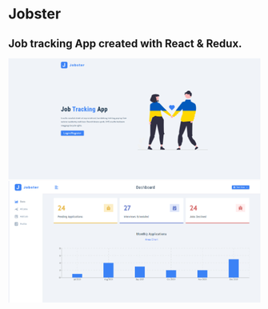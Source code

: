 # Jobster
## Job tracking App created with React & Redux.

<img src='preview.jpg' alt='preview' />
<img src='preview2.jpg' alt='preview2' />
